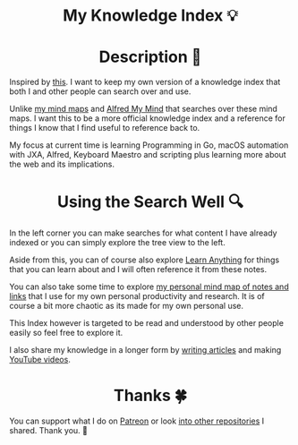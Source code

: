<h1 align="center">My Knowledge Index 💡</h1>

<h1 align="center"> Description 📕</h1>

Inspired by [this](https://github.com/yoshuawuyts/knowledge). I want to keep my own version of a knowledge index that both I and other people can search over and use.

Unlike [my mind maps](https://my.mindnode.com/myLVaRLKytoTYBLshxGzzb75MN9cyGHbQBgaVVPp#179.9,-50.7,1) and [Alfred My Mind](https://github.com/nikitavoloboev/alfred-my-mind) that searches over these mind maps. I want this to be a more official knowledge index and a reference for things I know that I find useful to reference back to.

My focus at current time is learning Programming in Go, macOS automation with JXA, Alfred, Keyboard Maestro and scripting plus learning more about the web and its implications. 

<h1 align="center"> Using the Search Well 🔍</h1>

In the left corner you can make searches for what content I have already indexed or you can simply explore the tree view to the left.

Aside from this, you can of course also explore [Learn Anything](https://learn-anything.xyz) for things that you can learn about and I will often reference it from these notes.

You can also take some time to explore [my personal mind map of notes and links](https://my.mindnode.com/myLVaRLKytoTYBLshxGzzb75MN9cyGHbQBgaVVPp#666.6,-32.8,-3) that I use for my own personal productivity and research. It is of course a bit more chaotic as its made for my own personal use.

This Index however is targeted to be read and understood by other people easily so feel free to explore it. 

I also share my knowledge in a longer form by [writing articles](https://medium.com/@NikitaVoloboev) and making [YouTube videos](https://github.com/nikitavoloboev/my-youtube).

 
<h1 align="center"> Thanks 🍀</h1>

You can support what I do on [Patreon](https://www.patreon.com/nikitavoloboev) or look [into other repositories](https://my.mindnode.com/ZKGETDkUaQUsL3q8q9z788CxG84oEHgDiT79GuzX#-143.5,-902.6,0) I shared. Thank you. 💛 
